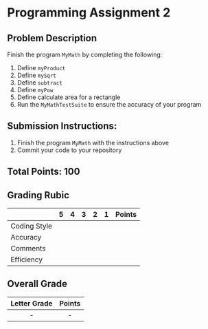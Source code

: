 
# Programming Assignment 2

## Problem Description

Finish the program `MyMath` by completing the following:

1. Define `myProduct`
2. Define `mySqrt`
3. Define `subtract`
4. Define `myPow`
5. Define calculate area for a rectangle
6. Run the `MyMathTestSuite` to ensure the accuracy of your program

## Submission Instructions:

1. Finish the program `MyMath` with the instructions above
2. Commit your code to your repository

## Total Points: 100

## Grading Rubic

|               |  5  |  4  |  3  |  2  |  1  | Points |
|---------------|:---:|:---:|:---:|:---:|:---:|:------:|
| Coding Style  |     |     |     |     |     |        |
| Accuracy      |     |     |     |     |     |        |
| Comments      |     |     |     |     |     |        |
| Efficiency    |     |     |     |     |     |        |

## Overall Grade

| Letter Grade   | Points |
|:--------------:|:------:|
|     -          |   -    |